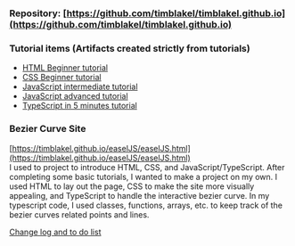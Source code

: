 ### Repository: [https://github.com/timblakel/timblakel.github.io](https://github.com/timblakel/timblakel.github.io)

### Tutorial items (Artifacts created strictly from tutorials) 
- [HTML Beginner tutorial](https://timblakel.github.io/tutorial/beginnerHTML/)  
- [CSS Beginner tutorial](https://timblakel.github.io/tutorial/beginnerCSS/)  
- [JavaScript intermediate tutorial](https://timblakel.github.io/tutorial/intermediateJS/)  
- [JavaScript advanced tutorial](https://timblakel.github.io/tutorial/advancedJS/)  
- [TypeScript in 5 minutes tutorial](https://timblakel.github.io/tutorial/typeScript5min/)  
  
### Bezier Curve Site  
[https://timblakel.github.io/easelJS/easelJS.html](https://timblakel.github.io/easelJS/easelJS.html)  
I used to project to introduce HTML, CSS, and JavaScript/TypeScript. 
After completing some basic tutorials, I wanted to make a project on my own.
I used HTML to lay out the page, CSS to make the site more visually appealing, and TypeScript to handle the interactive bezier curve.
In my typescript code, I used classes, functions, arrays, etc. to keep track of the bezier curves related points and lines.

    
[Change log and to do list](https://timblakel.github.io/changelogToDo/)
  


